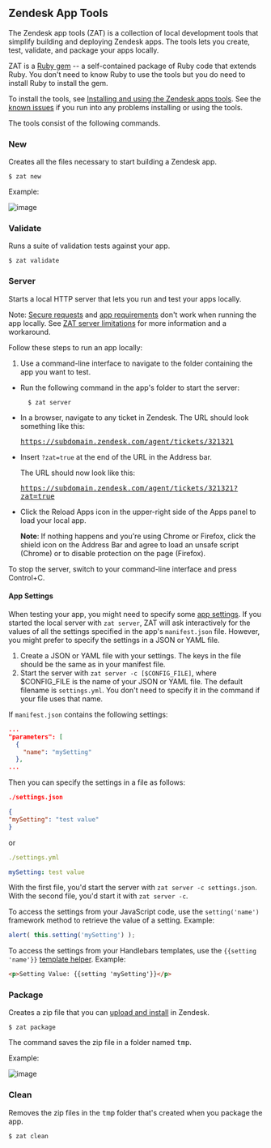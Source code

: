 ## Zendesk App Tools

The Zendesk app tools (ZAT) is a collection of local development tools that simplify building and deploying Zendesk apps. The tools lets you create, test, validate, and package your apps locally.

ZAT is a [Ruby gem](http://rubygems.org/gems/zendesk_apps_tools) -- a self-contained package of Ruby code that extends Ruby. You don't need to know Ruby to use the tools but you do need to install Ruby to install the gem.

To install the tools, see [Installing and using the Zendesk apps tools](https://support.zendesk.com/hc/en-us/articles/203691236). See the [known issues](https://support.zendesk.com/hc/en-us/articles/203691376) if you run into any problems installing or using the tools.

The tools consist of the following commands.

### New

Creates all the files necessary to start building a Zendesk app.

    $ zat new

Example:

![image](https://zen-marketing-documentation.s3.amazonaws.com/docs/en/zat_mac_cmd_new.png)

### Validate

Runs a suite of validation tests against your app.

    $ zat validate

### Server

Starts a local HTTP server that lets you run and test your apps locally.

Note: [Secure requests](./requests#secure_requests) and [app requirements](./app_requirements) don't work when running the app locally. See [ZAT server limitations](https://support.zendesk.com/hc/en-us/articles/203691236#topic_ux4_lv3_ks) for more information and a workaround.

Follow these steps to run an app locally:

1. Use a command-line interface to navigate to the folder containing the app you want to test.

- Run the following command in the app's folder to start the server:

   		$ zat server

- In a browser, navigate to any ticket in Zendesk. The URL should look something like this:

	<tt>https://subdomain.zendesk.com/agent/tickets/321321</tt>

- Insert `?zat=true` at the end of the URL in the Address bar.

	The URL should now look like this:

	<tt>https://subdomain.zendesk.com/agent/tickets/321321?zat=true</tt>

- Click the Reload Apps icon in the upper-right side of the Apps panel to load your local app.

	**Note**: If nothing happens and you're using Chrome or Firefox, click the shield icon on the Address Bar and agree to load an unsafe script (Chrome) or to disable protection on the page (Firefox).

To stop the server, switch to your command-line interface and press Control+C.

#### App Settings

When testing your app, you might need to specify some [app settings](manifest#app-settings). If you started the local server with `zat server`, ZAT will ask interactively for the values of all the settings specified in the app's `manifest.json` file. However, you might prefer to specify the settings in a JSON or YAML file.

1. Create a JSON or YAML file with your settings. The keys in the file should be the same as in your manifest file.
2. Start the server with `zat server -c [$CONFIG_FILE]`, where $CONFIG_FILE is the name of your JSON or YAML file. The default filename is `settings.yml`. You don't need to specify it in the command if your file uses that name.

If `manifest.json` contains the following settings:

```json
...
"parameters": [
  {
    "name": "mySetting"
  },
...
```

Then you can specify the settings in a file as follows:

```json
./settings.json

{
"mySetting": "test value"
}
```

or

```yaml
./settings.yml

mySetting: test value
```

With the first file, you'd start the server with `zat server -c settings.json`. With the second file, you'd start it with `zat server -c`.

To access the settings from your JavaScript code, use the `setting('name')` framework method to retrieve the value of a setting. Example:

```javascript
alert( this.setting('mySetting') );
```

To access the settings from your Handlebars templates, use the `{{setting 'name'}}` [template helper](./templates#setting-name). Example:

```html
<p>Setting Value: {{setting 'mySetting'}}</p>
```

### Package

Creates a zip file that you can [upload and install](https://support.zendesk.com/hc/en-us/articles/203691246) in Zendesk.

    $ zat package

The command saves the zip file in a folder named <tt>tmp</tt>.

Example:

![image](https://zen-marketing-documentation.s3.amazonaws.com/docs/en/zat_mac_cmd_package.png)

### Clean

Removes the zip files in the <tt>tmp</tt> folder that's created when you package the app.

    $ zat clean

